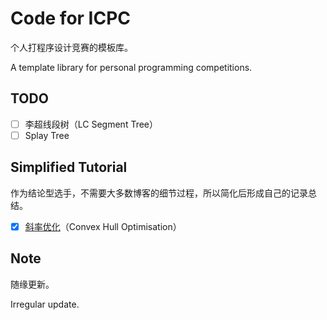 # Code for ICPC

个人打程序设计竞赛的模板库。

A template library for personal programming competitions.

## TODO

- [ ] 李超线段树（LC Segment Tree）
- [ ] Splay Tree

## Simplified Tutorial

作为结论型选手，不需要大多数博客的细节过程，所以简化后形成自己的记录总结。

- [x] [斜率优化](<https://mcginn7.github.io/2019/04/03/%E6%96%9C%E7%8E%87%E4%BC%98%E5%8C%96/>)（Convex Hull Optimisation）

## Note

随缘更新。

Irregular update.